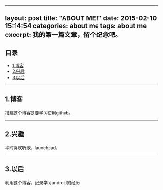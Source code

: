 <!-- lang: html -->

---
layout: post
title:  "ABOUT ME!"
date:   2015-02-10 15:14:54
categories: about me
tags: about me
excerpt: 我的第一篇文章，留个纪念吧。
---

## 目录
+ [1.博客](#partI)
+ [2.兴趣](#partII)
+ [3.以后](#partIII)

----------------------------------

## 1.博客<p id="partI"></p>
搭建这个博客是要学习使用github。

----------------------------------

## 2.兴趣<p id="partII"></p>
平时喜欢听歌，launchpad，

----------------------------------

## 3.以后<p id="partIII"></p>
利用这个博客，记录学习android的经历

